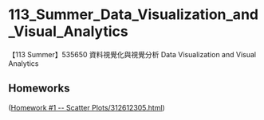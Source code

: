 # 113_Summer_Data_Visualization_and_Visual_Analytics
【113 Summer】535650 資料視覺化與視覺分析 Data Visualization and Visual Analytics

## **Homeworks**
([Homework #1 -- Scatter Plots/312612305.html](https://github.com/cinsiangNG/113_Summer_Data_Visualization_and_Visual_Analytics/blob/1fe2cc33c74e34c417ab352a9430274941dbf0cb/Homework%20%231%20--%20Scatter%20Plots/312612305.html))

